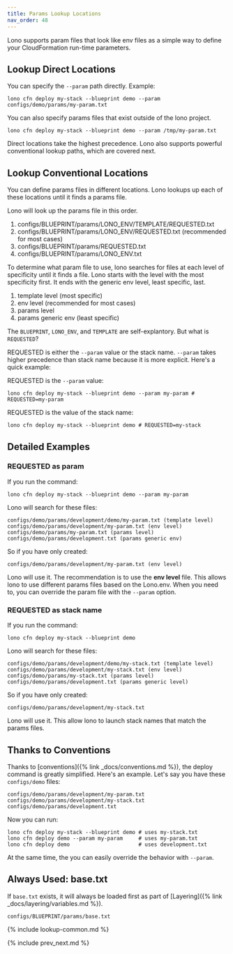 ```yaml
---
title: Params Lookup Locations
nav_order: 48
---
```


Lono supports param files that look like env files as a simple way to define your CloudFormation run-time parameters.

## Lookup Direct Locations

You can specify the `--param` path directly. Example:

    lono cfn deploy my-stack --blueprint demo --param configs/demo/params/my-param.txt

You can also specify params files that exist outside of the lono project.

    lono cfn deploy my-stack --blueprint demo --param /tmp/my-param.txt

Direct locations take the highest precedence. Lono also supports powerful conventional lookup paths, which are covered next.

## Lookup Conventional Locations

You can define params files in different locations. Lono lookups up each of these locations until it finds a params file.

Lono will look up the params file in this order.

1. configs/BLUEPRINT/params/LONO_ENV/TEMPLATE/REQUESTED.txt
2. configs/BLUEPRINT/params/LONO_ENV/REQUESTED.txt (recommended for most cases)
3. configs/BLUEPRINT/params/REQUESTED.txt
4. configs/BLUEPRINT/params/LONO_ENV.txt

To determine what param file to use, lono searches for files at each level of specificity until it finds a file. Lono starts with the level with the most specificity first. It ends with the generic env level, least specific, last.

1. template level (most specific)
2. env level (recommended for most cases)
3. params level
4. params generic env (least specific)

The `BLUEPRINT`, `LONO_ENV`, and `TEMPLATE` are self-explantory. But what is `REQUESTED`?

REQUESTED is either the `--param` value or the stack name.  `--param` takes higher precedence than stack name because it is more explicit. Here's a quick example:

REQUESTED is the `--param` value:

    lono cfn deploy my-stack --blueprint demo --param my-param # REQUESTED=my-param

REQUESTED is the value of the stack name:

    lono cfn deploy my-stack --blueprint demo # REQUESTED=my-stack

## Detailed Examples

### REQUESTED as param

If you run the command:

    lono cfn deploy my-stack --blueprint demo --param my-param

Lono will search for these files:

    configs/demo/params/development/demo/my-param.txt (template level)
    configs/demo/params/development/my-param.txt (env level)
    configs/demo/params/my-param.txt (params level)
    configs/demo/params/development.txt (params generic env)

So if you have only created:

    configs/demo/params/development/my-param.txt (env level)

Lono will use it.  The recommendation is to use the **env level** file.  This allows lono to use different params files based on the Lono.env. When you need to, you can override the param file with the `--param` option.

### REQUESTED as stack name

If you run the command:

    lono cfn deploy my-stack --blueprint demo

Lono will search for these files:

    configs/demo/params/development/demo/my-stack.txt (template level)
    configs/demo/params/development/my-stack.txt (env level)
    configs/demo/params/my-stack.txt (params level)
    configs/demo/params/development.txt (params generic level)

So if you have only created:

    configs/demo/params/development/my-stack.txt

Lono will use it.  This allow lono to launch stack names that match the params files.

## Thanks to Conventions

Thanks to [conventions]({% link _docs/conventions.md %}), the deploy command is greatly simplified. Here's an example. Let's say you have these `configs/demo` files:

    configs/demo/params/development/my-param.txt
    configs/demo/params/development/my-stack.txt
    configs/demo/params/development.txt

Now you can run:

    lono cfn deploy my-stack --blueprint demo # uses my-stack.txt
    lono cfn deploy demo --param my-param     # uses my-param.txt
    lono cfn deploy demo                      # uses development.txt

At the same time, the you can easily override the behavior with `--param`.

## Always Used: base.txt

If `base.txt` exists, it will always be loaded first as part of [Layering]({% link _docs/layering/variables.md %}).

    configs/BLUEPRINT/params/base.txt

{% include lookup-common.md %}

{% include prev_next.md %}
